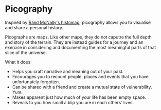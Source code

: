 # Picography

Inspired by [Rand McNally's histomap](http://www.slate.com/features/2013/08/histomapwider.jpg), picography allows you to visualise and share a personal history.

Picographs are maps. Like other maps, they do not caputre the full depth and story of the terrain. They are instead guides for a journey and an exercise in considering and documenting the most meaningful parts of that slice of the universe.

What it does:
* Helps you craft narrative and meaning out of your past.
* Encourages you to recount people, places and events that you have unfortunately forgotten.
* Can be shared with a friend and create a mutual state of vulnerability. Yum.
* Makes apparent just how much of your life has been empty space.
* Reveals to you how small a blip you are in each others' lives.





